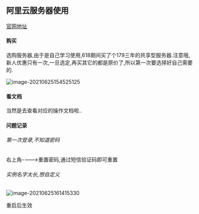 ## 阿里云服务器使用

[官网地址](https://www.aliyun.com/)

#### 购买

选购服务器,由于是自己学习使用,618期间买了个179三年的共享型服务器.注意哦,新人优惠只有一次,一旦选定,再买其它的都是原价了,所以第一次要选择好自己需要的.

![image-20210625154525125](https://gitee.com/tadpole145/images/raw/main/20210625154525.png)

#### 看文档

当然是去查看对应的操作文档啦..



#### 问题记录

###### 第一次登录,不知道密码

右上角---->重置密码,通过短信验证码即可重置

###### 实例名字太长,想自定义

![image-20210625161415330](https://gitee.com/tadpole145/images/raw/main/20210625161415.png)

重启后生效

